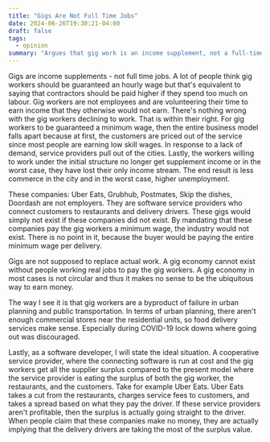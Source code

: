 ```yaml
---
title: "Gigs Are Not Full Time Jobs"
date: 2024-06-26T19:30:21-04:00
draft: false
tags:
  - opinion
summary: "Argues that gig work is an income supplement, not a full-time job, critiquing guaranteed wages and proposing a cooperative model."
---
```


Gigs are income supplements - not full time jobs. A lot of people think gig workers should be guaranteed an hourly wage but that's equivalent to saying that contractors should be paid higher if they spend too much on labour. Gig workers are not employees and are volunteering their time to earn income that they otherwise would not earn. There's nothing wrong with the gig workers declining to work. That is within their right. For gig workers to be guaranteed a minimum wage, then the entire business model falls apart because at first, the customers are priced out of the service since most people are earning low skill wages. In response to a lack of demand, service providers pull out of the cities. Lastly, the workers willing to work under the initial structure no longer get supplement income or in the worst case, they have lost their only income stream. The end result is less commerce in the city and in the worst case, higher unemployment.

These companies: Uber Eats, Grubhub, Postmates, Skip the dishes, Doordash are not employers. They are software service providers who connect customers to restaurants and delivery drivers. These gigs would simply not exist if these companies did not exist. By mandating that these companies pay the gig workers a minimum wage, the industry would not exist. There is no point in it, because the buyer would be paying the entire minimum wage per delivery.

Gigs are not supposed to replace actual work. A gig economy cannot exist without people working real jobs to pay the gig workers. A gig economy in most cases is not circular and thus it makes no sense to be the ubiquitous way to earn money.

The way I see it is that gig workers are a byproduct of failure in urban planning and public transportation. In terms of urban planning, there aren't enough commercial stores near the residential units, so food delivery services make sense. Especially during COVID-19 lock downs where going out was discouraged.

Lastly, as a software developer, I will state the ideal situation. A cooperative service provider, where the connecting software is run at cost and the gig workers get all the supplier surplus compared to the present model where the service provider is eating the surplus of both the gig worker, the restaurants, and the customers. Take for example Uber Eats. Uber Eats takes a cut from the restaurants, charges service fees to customers, and takes a spread based on what they pay the driver. If these service providers aren't profitable, then the surplus is actually going straight to the driver. When people claim that these companies make no money, they are actually implying that the delivery drivers are taking the most of the surplus value.
